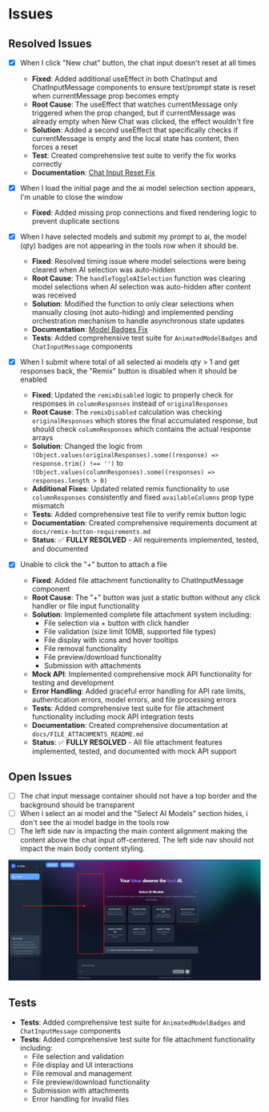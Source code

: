 # Issues

## Resolved Issues

- [x] When I click "New chat" button, the chat input doesn't reset at all times

  - **Fixed**: Added additional useEffect in both ChatInput and ChatInputMessage components to ensure text/prompt state is reset when currentMessage prop becomes empty
  - **Root Cause**: The useEffect that watches currentMessage only triggered when the prop changed, but if currentMessage was already empty when New Chat was clicked, the effect wouldn't fire
  - **Solution**: Added a second useEffect that specifically checks if currentMessage is empty and the local state has content, then forces a reset
  - **Test**: Created comprehensive test suite to verify the fix works correctly
  - **Documentation**: [Chat Input Reset Fix](chat-input.md)

- [x] When I load the initial page and the ai model selection section appears, I'm unable to close the window

  - **Fixed**: Added missing prop connections and fixed rendering logic to prevent duplicate sections

- [x] When I have selected models and submit my prompt to ai, the model (qty) badges are not appearing in the tools row when it should be.

  - **Fixed**: Resolved timing issue where model selections were being cleared when AI selection was auto-hidden
  - **Root Cause**: The `handleToggleAISelection` function was clearing model selections when AI selection was auto-hidden after content was received
  - **Solution**: Modified the function to only clear selections when manually closing (not auto-hiding) and implemented pending orchestration mechanism to handle asynchronous state updates
  - **Documentation**: [Model Badges Fix](MODEL_BADGES_FIX.md)
  - **Tests**: Added comprehensive test suite for `AnimatedModelBadges` and `ChatInputMessage` components

- [x] When I submit where total of all selected ai models qty > 1 and get responses back, the "Remix" button is disabled when it should be enabled

  - **Fixed**: Updated the `remixDisabled` logic to properly check for responses in `columnResponses` instead of `originalResponses`
  - **Root Cause**: The `remixDisabled` calculation was checking `originalResponses` which stores the final accumulated response, but should check `columnResponses` which contains the actual response arrays
  - **Solution**: Changed the logic from `!Object.values(originalResponses).some((response) => response.trim() !== '')` to `!Object.values(columnResponses).some((responses) => responses.length > 0)`
  - **Additional Fixes**: Updated related remix functionality to use `columnResponses` consistently and fixed `availableColumns` prop type mismatch
  - **Tests**: Added comprehensive test file to verify remix button logic
  - **Documentation**: Created comprehensive requirements document at `docs/remix-button-requirements.md`
  - **Status**: ✅ **FULLY RESOLVED** - All requirements implemented, tested, and documented

- [x] Unable to click the "+" button to attach a file

  - **Fixed**: Added file attachment functionality to ChatInputMessage component
  - **Root Cause**: The "+" button was just a static button without any click handler or file input functionality
  - **Solution**: Implemented complete file attachment system including:
    - File selection via + button with click handler
    - File validation (size limit 10MB, supported file types)
    - File display with icons and hover tooltips
    - File removal functionality
    - File preview/download functionality
    - Submission with attachments
  - **Mock API**: Implemented comprehensive mock API functionality for testing and development
  - **Error Handling**: Added graceful error handling for API rate limits, authentication errors, model errors, and file processing errors
  - **Tests**: Added comprehensive test suite for file attachment functionality including mock API integration tests
  - **Documentation**: Created comprehensive documentation at `docs/FILE_ATTACHMENTS_README.md`
  - **Status**: ✅ **FULLY RESOLVED** - All file attachment features implemented, tested, and documented with mock API support

## Open Issues

- [ ] The chat input message container should not have a top border and the background should be transparent
- [ ] When i select an ai model and the "Select AI Models" section hides, i don't see the ai model badge in the tools row
- [ ] The left side nav is impacting the main content alignment making the content above the chat input off-centered. The left side nav should not impact the main body content styling.

![Left Nav Impacts Main Content Alignment](<Screenshot 2025-07-28 145836.png>)

## Tests

- **Tests**: Added comprehensive test suite for `AnimatedModelBadges` and `ChatInputMessage` components
- **Tests**: Added comprehensive test suite for file attachment functionality including:
  - File selection and validation
  - File display and UI interactions
  - File removal and management
  - File preview/download functionality
  - Submission with attachments
  - Error handling for invalid files
